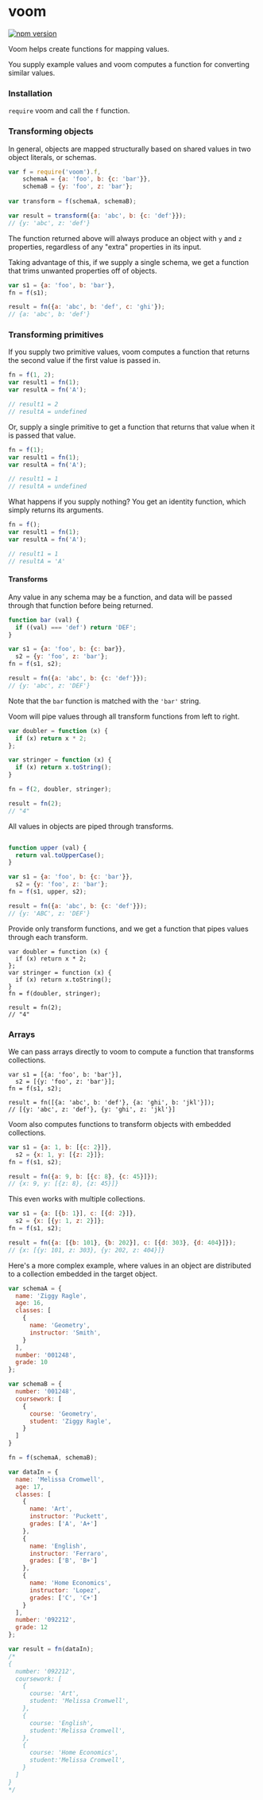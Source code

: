 # voom

[![npm version](https://badge.fury.io/js/voom.svg)](https://badge.fury.io/js/voom)

Voom helps create functions for mapping values. 

You supply example values and voom computes a function for converting similar values.

### Installation

`require` voom and call the `f` function.

### Transforming objects

In general, objects are mapped structurally based on shared values in two object literals, or schemas.

```javascript
var f = require('voom').f,
    schemaA = {a: 'foo', b: {c: 'bar'}},
    schemaB = {y: 'foo', z: 'bar'};
    
var transform = f(schemaA, schemaB);

var result = transform({a: 'abc', b: {c: 'def'}});
// {y: 'abc', z: 'def'}
```

The function returned above will always produce an object with `y` and `z` properties, regardless of any "extra" properties in its input. 

Taking advantage of this, if we supply a single schema, we get a function that trims unwanted properties off of objects.

```javascript
var s1 = {a: 'foo', b: 'bar'},
fn = f(s1);

result = fn({a: 'abc', b: 'def', c: 'ghi'});
// {a: 'abc', b: 'def'}
```

### Transforming primitives

If you supply two primitive values, voom computes a function that returns the second value if the first value is passed in. 

```javascript
fn = f(1, 2);
var result1 = fn(1);
var resultA = fn('A');

// result1 = 2
// resultA = undefined
```

Or, supply a single primitive to get a function that returns that value when it is passed that value.

```javascript
fn = f(1);
var result1 = fn(1);
var resultA = fn('A');

// result1 = 1 
// resultA = undefined
```

What happens if you supply nothing? You get an identity function, which simply returns its arguments.

```javascript
fn = f();
var result1 = fn(1);
var resultA = fn('A');

// result1 = 1 
// resultA = 'A'
```

#### Transforms

Any value in any schema may be a function, and data will be passed through that function before being returned.  

```javascript
function bar (val) {
  if ((val) === 'def') return 'DEF';
}

var s1 = {a: 'foo', b: {c: bar}},
  s2 = {y: 'foo', z: 'bar'};
fn = f(s1, s2);

result = fn({a: 'abc', b: {c: 'def'}});
// {y: 'abc', z: 'DEF'}
```

Note that the `bar` function is matched with the `'bar'` string.

Voom will pipe values through all transform functions from left to right.

```javascript
var doubler = function (x) {
  if (x) return x * 2;
};

var stringer = function (x) {
  if (x) return x.toString();
}

fn = f(2, doubler, stringer);

result = fn(2);
// "4"
```

All values in objects are piped through transforms.

```javascript

function upper (val) {
  return val.toUpperCase();
}

var s1 = {a: 'foo', b: {c: 'bar'}},
  s2 = {y: 'foo', z: 'bar'};
fn = f(s1, upper, s2);

result = fn({a: 'abc', b: {c: 'def'}});
// {y: 'ABC', z: 'DEF'}
```

Provide only transform functions, and we get a function that pipes values through each transform.
```
var doubler = function (x) {
  if (x) return x * 2;
};
var stringer = function (x) {
  if (x) return x.toString();
}
fn = f(doubler, stringer);

result = fn(2);
// "4"
```

### Arrays

We can pass arrays directly to voom to compute a function that transforms collections.

```
var s1 = [{a: 'foo', b: 'bar'}],
  s2 = [{y: 'foo', z: 'bar'}];
fn = f(s1, s2);

result = fn([{a: 'abc', b: 'def'}, {a: 'ghi', b: 'jkl'}]);
// [{y: 'abc', z: 'def'}, {y: 'ghi', z: 'jkl'}]
```

Voom also computes functions to transform objects with embedded collections.

```javascript
var s1 = {a: 1, b: [{c: 2}]},
  s2 = {x: 1, y: [{z: 2}]};
fn = f(s1, s2);

result = fn({a: 9, b: [{c: 8}, {c: 45}]});
// {x: 9, y: [{z: 8}, {z: 45}]}
```

This even works with multiple collections.

```javascript
var s1 = {a: [{b: 1}], c: [{d: 2}]},
  s2 = {x: [{y: 1, z: 2}]};
fn = f(s1, s2);

result = fn({a: [{b: 101}, {b: 202}], c: [{d: 303}, {d: 404}]});
// {x: [{y: 101, z: 303}, {y: 202, z: 404}]}
```

Here's a more complex example, where values in an object are distributed to a collection embedded in the target object.

```javascript
var schemaA = {
  name: 'Ziggy Ragle',
  age: 16,
  classes: [
    {
      name: 'Geometry',
      instructor: 'Smith',
    }
  ],
  number: '001248',
  grade: 10
};

var schemaB = {
  number: '001248',
  coursework: [
    {
      course: 'Geometry',
      student: 'Ziggy Ragle',
    }
  ]
}

fn = f(schemaA, schemaB);

var dataIn = {
  name: 'Melissa Cromwell',
  age: 17,
  classes: [
    {
      name: 'Art',
      instructor: 'Puckett',
      grades: ['A', 'A+']
    },
    {
      name: 'English',
      instructor: 'Ferraro',
      grades: ['B', 'B+']
    },
    {
      name: 'Home Economics',
      instructor: 'Lopez',
      grades: ['C', 'C+']
    }
  ],
  number: '092212',
  grade: 12
};

var result = fn(dataIn);
/*
{
  number: '092212',
  coursework: [
    {
      course: 'Art',
      student: 'Melissa Cromwell',
    },
    {
      course: 'English',
      student:'Melissa Cromwell',
    },
    {
      course: 'Home Economics',
      student:'Melissa Cromwell',
    }
  ]
}
*/
```
